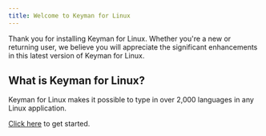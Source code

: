 ```yaml
---
title: Welcome to Keyman for Linux
---
```


Thank you for installing Keyman for Linux. Whether you're a new or returning user, we believe you will appreciate the significant enhancements in this latest version of Keyman for Linux.

## What is Keyman for Linux?

Keyman for Linux makes it possible to type in over 2,000 languages in any Linux application.

[Click here](../start/) to get started.
